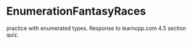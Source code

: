 # EnumerationFantasyRaces
practice with enumerated types.  Response to learncpp.com 4.5 section quiz.
